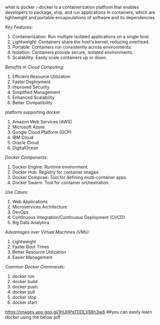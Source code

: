 what is docker :-docker is a containerization platform that enables developers to package, ship, and run applications in containers, which are lightweight and portable encapsulations of software and its dependencies.

*Key Features:*

1. Containerization: Run multiple isolated applications on a single host.
2. Lightweight: Containers share the host's kernel, reducing overhead.
3. Portable: Containers run consistently across environments.
4. Isolation: Containers provide secure, isolated environments.
5. Scalability: Easily scale containers up or down.


*Benefits in Cloud Computing:*

1. Efficient Resource Utilization
2. Faster Deployment
3. Improved Security
4. Simplified Management
5. Enhanced Scalability
6. Better Compatibility

platform supporting docker

1. Amazon Web Services (AWS)
2. Microsoft Azure
3. Google Cloud Platform (GCP)
4. IBM Cloud
5. Oracle Cloud
6. DigitalOcean


*Docker Components:*

1. Docker Engine: Runtime environment.
2. Docker Hub: Registry for container images.
3. Docker Compose: Tool for defining multi-container apps.
4. Docker Swarm: Tool for container orchestration.


*Use Cases:*

1. Web Applications
2. Microservices Architecture
3. DevOps
4. Continuous Integration/Continuous Deployment (CI/CD)
5. Big Data Analytics


*Advantages over Virtual Machines (VMs):*

1. Lightweight
2. Faster Boot Times
3. Better Resource Utilization
4. Easier Management


*Common Docker Commands:*

1. docker run
2. docker build
3. docker push
4. docker pull
5. docker stop
6. docker start


https://images.app.goo.gl/1hUHPqTDDLV88h3w6
##you can easily learn docker using the below pdf 
